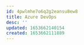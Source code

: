 ```yaml
---
id: 4pwlmhe7o6q2g2eansu8ew8
title: Azure DevOps
desc: ''
updated: 1653662140154
created: 1653662111889
---
```



